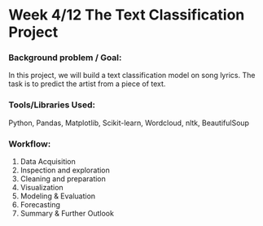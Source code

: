 # Week 4/12 The Text Classification Project
   
### Background problem / Goal:
In this project, we will build a text classification model on song lyrics. The task is to predict the artist from a piece of text.

### Tools/Libraries Used: 
Python, Pandas, Matplotlib, Scikit-learn, Wordcloud, nltk, BeautifulSoup

### Workflow:
1. Data Acquisition
2. Inspection and exploration
3. Cleaning and preparation
4. Visualization
5. Modeling & Evaluation
6. Forecasting
7. Summary & Further Outlook
